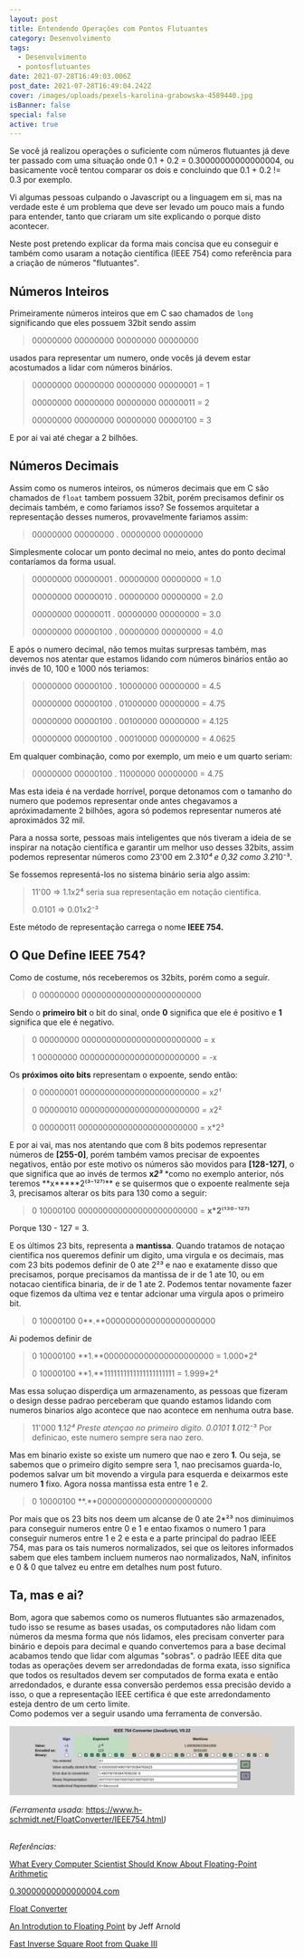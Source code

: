 ```yaml
---
layout: post
title: Entendendo Operações com Pontos Flutuantes
category: Desenvolvimento
tags:
  - Desenvolvimento
  - pontosflutuantes
date: 2021-07-28T16:49:03.006Z
post_date: 2021-07-28T16:49:04.242Z
cover: /images/uploads/pexels-karolina-grabowska-4589440.jpg
isBanner: false
special: false
active: true
---
```

Se você já realizou operações o suficiente com números flutuantes já deve ter passado com uma situação onde 0.1 + 0.2 = 0.30000000000000004, ou basicamente você tentou comparar os dois e concluindo que 0.1 + 0.2 != 0.3 por exemplo. 

Vi algumas pessoas culpando o Javascript ou a linguagem em si, mas na verdade este é um problema que deve ser levado um pouco mais a fundo para entender, tanto que criaram um site explicando o porque disto acontecer.

Neste post pretendo explicar da forma mais concisa que eu conseguir e também como usaram a notação científica (IEEE 754) como referência para a criação de números "flutuantes".

## Números Inteiros

Primeiramente números inteiros que em C sao chamados de `long` significando que eles possuem 32bit sendo assim

> 00000000 00000000 00000000 00000000

usados para representar um numero, onde vocês já devem estar acostumados a lidar com números binários.

> 00000000 00000000 00000000 00000001 = 1
>
> 00000000 00000000 00000000 00000011 = 2
>
> 00000000 00000000 00000000 00000100 = 3

E por ai vai até chegar a 2 bilhões.

## Números Decimais

Assim como os numeros inteiros, os números decimais que em C são chamados de `float` tambem possuem 32bit, porém precisamos definir os decimais também, e como fariamos isso? Se fossemos arquitetar a representação desses numeros, provavelmente fariamos assim:

> 00000000 00000000 . 00000000 00000000

Simplesmente colocar um ponto decimal no meio, antes do ponto decimal contaríamos da forma usual.

> 00000000 00000001 . 00000000 00000000 = 1.0
>
> 00000000 00000010 . 00000000 00000000 = 2.0
>
> 00000000 00000011 . 00000000 00000000 = 3.0
>
> 00000000 00000100 . 00000000 00000000 = 4.0

E após o numero decimal, não temos muitas surpresas também, mas devemos nos atentar que estamos lidando com números binários então ao invés de 10, 100 e 1000 nós teriamos:

> 00000000 00000100 . 10000000 00000000 = 4.5
>
> 00000000 00000100 . 01000000 00000000 = 4.75
>
> 00000000 00000100 . 00100000 00000000 = 4.125
>
> 00000000 00000100 . 00010000 00000000 = 4.0625

Em qualquer combinação, como por exemplo, um meio e um quarto seriam:

> 00000000 00000100 . 11000000 00000000 = 4.75

Mas esta ideia é na verdade horrível, porque detonamos com o tamanho do numero que podemos representar onde antes chegavamos a apróximadamente 2 bilhões, agora só podemos representar numeros até aproximádos 32 mil.

Para a nossa sorte, pessoas mais inteligentes que nós tiveram a ideia de se inspirar na notação científica e garantir um melhor uso desses 32bits, assim podemos representar números como 23'00 em 2.3*10⁴ e 0,32 como 3.2*10⁻³.

Se fossemos representá-los no sistema binário seria algo assim:

> 11'00 => 1.1x2⁴ seria sua representação em notação cientifica.
>
> 0.0101 => 0.01x2⁻³

Este método de representação carrega o nome **IEEE 754.**

## O Que Define IEEE 754?

Como de costume, nós receberemos os 32bits, porém como a seguir.

> 0 00000000 000000000000000000000000

Sendo o **primeiro bit** o bit do sinal, onde **0** significa que ele é positivo e **1** significa que ele é negativo.

> 0 00000000 000000000000000000000000 = x
>
> 1 00000000 000000000000000000000000 = -x

Os **próximos oito bits** representam o expoente, sendo então:

> 0 00000001 000000000000000000000000 = x*2¹*
>
> 0 00000010 000000000000000000000000 *\= x*2²
>
> 0 00000011 000000000000000000000000 = x*2³

E por ai vai, mas nos atentando que com 8 bits podemos representar números de **\[255-0]**, porém também vamos precisar de expoentes negativos, então por este motivo os números são movidos para **\[128-127]**, o que significa que ao invés de termos **x*2³*** *como no exemplo anterior, nós teremos **x\*\****2⁽³⁻¹²⁷⁾\*\* e se quisermos que o expoente realmente seja 3, precisamos alterar os bits para 130 como a seguir:

> 0 10000100 000000000000000000000000 = **x*2⁽¹³⁰⁻¹²⁷⁾**

Porque 130 - 127 = 3.

E os últimos 23 bits, representa a **mantissa**. Quando tratamos de notaçao cientifica nos queremos definir um digito, uma virgula e os decimais, mas com 23 bits podemos definir de 0 ate 2²³ e nao e exatamente disso que precisamos, porque precisamos da mantissa de ir de 1 ate 10, ou em notacao cientifica binaria, de ir de 1 ate 2. Podemos tentar novamente fazer oque fizemos da ultima vez e tentar adcionar uma virgula apos o primeiro bit.

> 0 10000100 0**.**0000000000000000000000

Ai podemos definir de 

> 0 10000100 **1.**0000000000000000000000 = 1.000*2⁴
>
> 0 10000100 **1.**1111111111111111111111 = 1.999*2⁴

Mas essa soluçao disperdiça um armazenamento, as pessoas que fizeram o design desse padrao perceberam que quando estamos lidando com numeros binarios algo acontece que nao acontece em nenhuma outra base.

> 11'000   **1**.1*2⁴ Preste atençao no primeiro digito.
> 0.0101   **1**.01*2⁻³ Por definicao, este numero sempre sera nao zero.

Mas em binario existe so existe um numero que nao e zero **1**. Ou seja, se sabemos que o primeiro digito sempre sera 1, nao precisamos guarda-lo, podemos salvar um bit movendo a virgula para esquerda e deixarmos este numero **1** fixo. Agora nossa mantissa esta entre 1 e 2.

> 0 10000100 **.**00000000000000000000000

Por mais que os 23 bits nos deem um alcanse de 0 ate 2*²³ nos diminuimos para conseguir numeros entre 0 e 1 e entao fixamos o numero 1 para conseguir numeros entre 1 e 2 e esta e a parte principal do padrao IEEE 754, mas para os tais numeros normalizados, sei que os leitores informados sabem que eles tambem incluem numeros nao normalizados, NaN, infinitos e 0 & 0 que talvez eu entre em detalhes num post futuro.

## Ta, mas e ai?

Bom, agora que sabemos como os numeros flutuantes são armazenados, tudo isso se resume as bases usadas, os computadores não lidam com números da mesma forma que nós lidamos, eles precisam converter para binário e depois para decimal e quando convertemos para a base decimal acabamos tendo que lidar com algumas "sobras". o padrão IEEE dita que todas as operações devem ser arredondadas de forma exata, isso significa que todos os resultados devem ser computados de forma exata e então arredondados, e durante essa conversão perdemos essa precisão devido a isso, o que a representação IEEE certifica é que este arredondamento esteja dentro de um certo limite.\
Como podemos ver a seguir usando uma ferramenta de conversão.

![Conversão de numeros float.](/images/uploads/floating_point_converter.png "Tool Used: https://www.h-schmidt.net/FloatConverter/IEEE754.html")

*(Ferramenta usada:* <https://www.h-schmidt.net/FloatConverter/IEEE754.html>*)*

\
*Referências:*

[What Every Computer Scientist Should Know About Floating-Point Arithmetic](http://docs.oracle.com/cd/E19957-01/806-3568/ncg_goldberg.html)

[0.30000000000000004.com](https://0.30000000000000004.com/)

[Float Converter](<  https://www.h-schmidt.net/FloatConverter/IEEE754.html>)

[An Introdution to Floating Point](https://indico.cern.ch/event/626147/attachments/1456066/2247140/FloatingPoint.Handout.pdf) by Jeff Arnold

[Fast Inverse Square Root from Quake III](https://youtu.be/p8u_k2LIZyo?t=258)